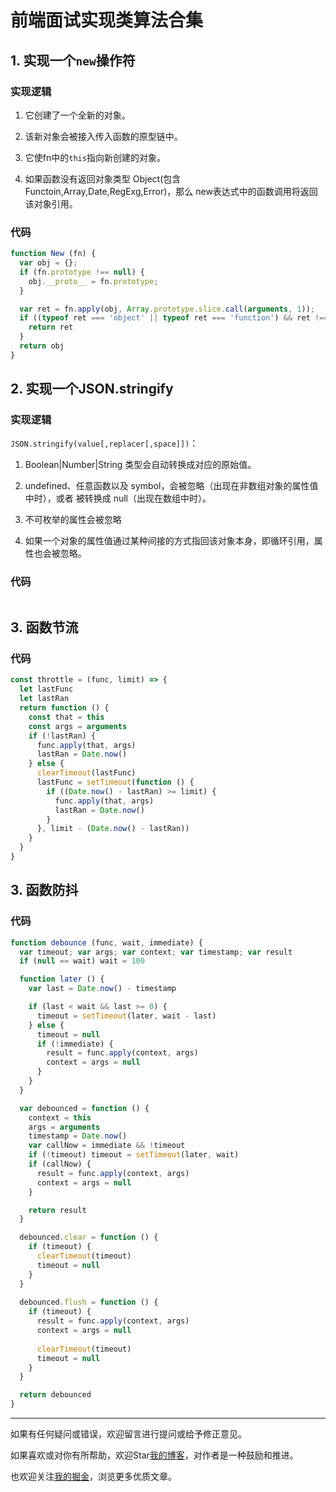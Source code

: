 # 前端面试实现类算法合集

## 1. 实现一个```new```操作符

### 实现逻辑

1. 它创建了一个全新的对象。

2. 该新对象会被接入传入函数的原型链中。

3. 它使fn中的```this```指向新创建的对象。

4. 如果函数没有返回对象类型 Object(包含 Functoin,Array,Date,RegExg,Error)，那么 new表达式中的函数调用将返回该对象引用。

### 代码
```javascript
function New (fn) {
  var obj = {};
  if (fn.prototype !== null) {
    obj.__proto__ = fn.prototype;
  }

  var ret = fn.apply(obj, Array.prototype.slice.call(arguments, 1));
  if ((typeof ret === 'object' || typeof ret === 'function') && ret !== null) {
    return ret 
  }
  return obj
}
```


## 2. 实现一个JSON.stringify 

### 实现逻辑
```JSON.stringify(value[,replacer[,space]])```：

1. Boolean|Number|String 类型会自动转换成对应的原始值。

2. undefined、任意函数以及 symbol，会被忽略（出现在非数组对象的属性值中时），或者
被转换成 null（出现在数组中时）。

3. 不可枚举的属性会被忽略

4. 如果一个对象的属性值通过某种间接的方式指回该对象本身，即循环引用，属性也会被忽略。

### 代码
```javascript

```

## 3. 函数节流
### 代码
```javascript
const throttle = (func, limit) => {
  let lastFunc
  let lastRan
  return function () {
    const that = this
    const args = arguments
    if (!lastRan) {
      func.apply(that, args)
      lastRan = Date.now()
    } else {
      clearTimeout(lastFunc)
      lastFunc = setTimeout(function () {
        if ((Date.now() - lastRan) >= limit) {
          func.apply(that, args)
          lastRan = Date.now()
        }
      }, limit - (Date.now() - lastRan))
    }
  }
}
```

## 3. 函数防抖
### 代码
```javascript
function debounce (func, wait, immediate) {
  var timeout; var args; var context; var timestamp; var result
  if (null == wait) wait = 100

  function later () {
    var last = Date.now() - timestamp

    if (last < wait && last >= 0) {
      timeout = setTimeout(later, wait - last)
    } else {
      timeout = null
      if (!immediate) {
        result = func.apply(context, args)
        context = args = null
      }
    }
  }

  var debounced = function () {
    context = this
    args = arguments
    timestamp = Date.now()
    var callNow = immediate && !timeout
    if (!timeout) timeout = setTimeout(later, wait)
    if (callNow) {
      result = func.apply(context, args)
      context = args = null
    }

    return result
  }

  debounced.clear = function () {
    if (timeout) {
      clearTimeout(timeout)
      timeout = null
    }
  }
  
  debounced.flush = function () {
    if (timeout) {
      result = func.apply(context, args)
      context = args = null
      
      clearTimeout(timeout)
      timeout = null
    }
  }

  return debounced
}
```
---
如果有任何疑问或错误，欢迎留言进行提问或给予修正意见。

如果喜欢或对你有所帮助，欢迎Star[我的博客](https://github.com/wy2016xiao/blog)，对作者是一种鼓励和推进。

也欢迎关注[我的掘金](https://juejin.im/user/583bbd74ac502e006ea81f99)，浏览更多优质文章。
